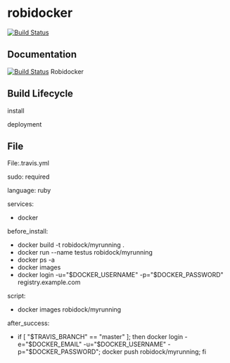 # robidocker

[![Build Status](https://travis-ci.org/robisys/robidocker.svg)](https://travis-ci.org/robisys/robidocker)

## Documentation
[![Build Status](https://docs.travis-ci.com/)](https://docs.travis-ci.com/)
Robidocker
## Build Lifecycle
install 

deployment

## File
File:.travis.yml

sudo: required

language: ruby

services:
- docker

   
before_install:
- docker build -t robidock/myrunning .
- docker run --name testus  robidock/myrunning
- docker ps -a
- docker images
- docker login -u="$DOCKER_USERNAME" -p="$DOCKER_PASSWORD" registry.example.com

script:
- docker images robidock/myrunning

after_success:
 - if [ "$TRAVIS_BRANCH" == "master" ]; then
     docker login -e="$DOCKER_EMAIL" -u="$DOCKER_USERNAME" -p="$DOCKER_PASSWORD";
   docker push robidock/myrunning;
   fi

